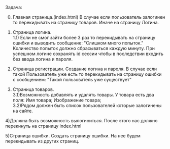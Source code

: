 Задача:

0) Главная страница.(index.html)
В случае если пользователь залогинен то перекидывать на страницу товаров. Иначе на страницу Логина.
1) Страница логина.  
1.1) Если не смог зайти более 3 раз то перекидывать на страницу ошибки и выводить сообщение:
"Слишком много попыток."
Количество попыток должно сбрасываться каждую минуту.
При успешном логине сохранять id сессии чтобы в последствии входить без ввода логина и пароля.

2) Страница регистрации.
Создание логина и пароля.
В случае если такой Пользователь уже есть то перекидывать на страницу ошибки с сообщением:
"Такой пользователь уже существует"
3) Страница товаров.  
3.1)Возможность добавлять и удалять товары.
У товара есть два поля:
Имя товара;
Изображение товара;   
3.2)Рядом должен быть список пользователей которые залогинены на сайте.

4)Должна быть возможность вылогиниться. После этого нас должно перекинуть на страницу index.html

5)Страница ошибки.
Создать страницу ошибки. На нее будем перекидывать из других страниц.
